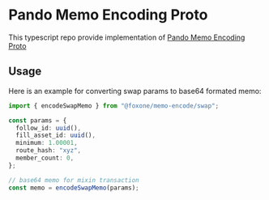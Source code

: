 # Pando Memo Encoding Proto

This typescript repo provide implementation of [Pando Memo Encoding Proto](https://developers.pando.im/references/action.html)

## Usage

Here is an example for converting swap params to base64 formated memo:

```ts
import { encodeSwapMemo } from "@foxone/memo-encode/swap";

const params = {
  follow_id: uuid(),
  fill_asset_id: uuid(),
  minimum: 1.00001,
  route_hash: "xyz",
  member_count: 0,
};

// base64 memo for mixin transaction
const memo = encodeSwapMemo(params);
```
